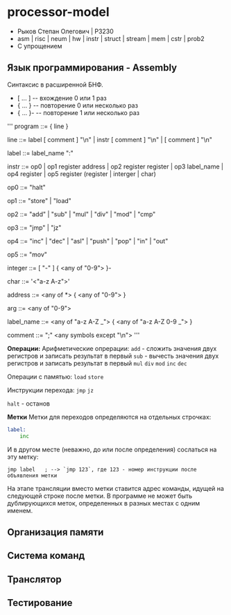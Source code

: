 # processor-model
- Рыков Степан Олегович | P3230
- asm | risc | neum | hw | instr | struct | stream | mem | cstr | prob2
- С упрощением

## Язык программирования - Assembly
Синтаксис в расширенной БНФ.

- [ ... ] -- вхождение 0 или 1 раз
- { ... } -- повторение 0 или несколько раз
- { ... }- -- повторение 1 или несколько раз

'''
program ::= { line }

line ::= label [ comment ] "\n"
       | instr [ comment ] "\n"
       | [ comment ] "\n"

label ::= label_name ":"

instr ::= op0
        | op1 register address
        | op2 register register
        | op3 label_name
        | op4 register
        | op5 register (register | interger | char)

op0 ::= "halt"

op1 ::= "store"
      | "load"

op2 ::= "add"
      | "sub"
      | "mul"
      | "div"
      | "mod"
      | "cmp"

op3 ::= "jmp"
      | "jz"

op4 ::= "inc"
      | "dec"
      | "asl"
      | "push"
      | "pop"
      | "in"
      | "out"

op5 ::= "mov"


integer ::= [ "-" ] { <any of "0-9"> }-

char ::= '<"a-z A-z">'

address ::= <any of *> { <any of "0-9"> }

arg ::= <any of "0-9">

label_name ::= <any of "a-z A-Z _"> { <any of "a-z A-Z 0-9 _"> }

comment ::= ";" <any symbols except "\n">
'''

**Операции:**
Арифметические опрерации:
`add` - сложить значения двух регистров и записать результат в первый
`sub` - вычесть значения двух регистров и записать результат в первый
`mul`
`div`
`mod`
`inc`
`dec`

Операции с памятью:
`load`
`store`

Инструкции перехода:
`jmp`
`jz`

`halt` - останов


**Метки**
Метки для переходов определяются на отдельных строчках:
```asm
label:
    inc
```
И в другом месте (неважно, до или после определения) сослаться на эту метку:
```
jmp label   ; --> `jmp 123`, где 123 - номер инструкции после объявления метки
```
На этапе трансляции вместо метки ставится адрес команды, идущей на следующей строке после метки.
В программе не может быть дублирующихся меток, определенных в разных местах с одним именем.

## Организация памяти


## Система команд

## Транслятор

## Тестирование

